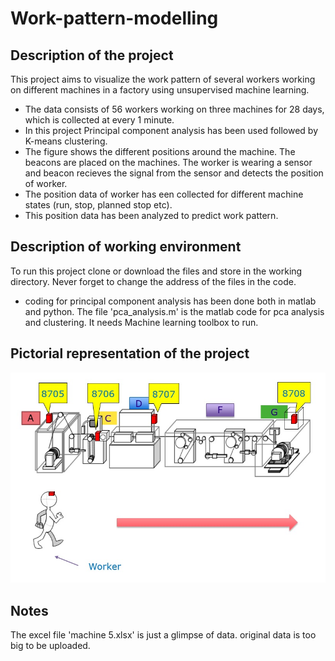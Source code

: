 # Work-pattern-modelling
## Description of the project
This project aims to visualize the work pattern of several workers working on different machines in a factory using unsupervised machine learning.
* The data consists of 56 workers working on three machines for 28 days, which is collected at every 1 minute.
* In this project Principal component analysis has been used followed by K-means clustering.
* The figure shows the different positions around the machine. The beacons are placed on the machines. The worker is wearing a sensor and beacon recieves the signal from the sensor and detects the position of worker.
* The position data of worker has een collected for different machine states (run, stop, planned stop etc).
* This position data has been analyzed to predict work pattern.
## Description of working environment
To run this project clone or download the files and store in the working directory. Never forget to change the address of the files in the code.
* coding for principal component analysis has been done both in matlab and python. The file 'pca_analysis.m' is the matlab code for pca analysis and clustering. It needs Machine learning toolbox to run. 
## Pictorial representation of the project
![Position of worker around machine](machine.jpg)
## Notes
The excel file 'machine 5.xlsx' is just a glimpse of data. original data is too big to be uploaded.

